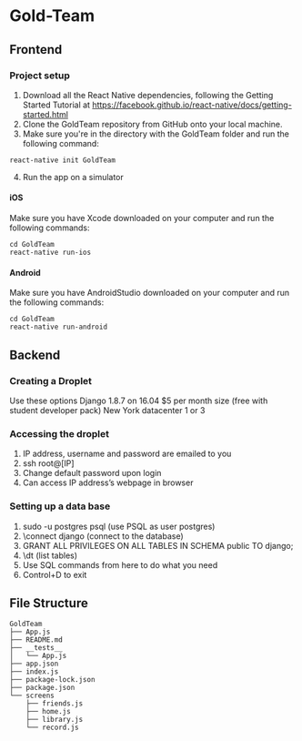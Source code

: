 # Gold-Team

## Frontend
### Project setup

1. Download all the React Native dependencies, following the Getting Started Tutorial at https://facebook.github.io/react-native/docs/getting-started.html
2. Clone the GoldTeam repository from GitHub onto your local machine.
3. Make sure you're in the directory with the GoldTeam folder and run the following command:
```
react-native init GoldTeam
```
4. Run the app on a simulator

#### iOS
Make sure you have Xcode downloaded on your computer and run the following commands:
```
cd GoldTeam
react-native run-ios
```

#### Android
Make sure you have AndroidStudio downloaded on your computer and run the following commands:
```
cd GoldTeam
react-native run-android
```

## Backend
### Creating a Droplet
Use these options
  Django 1.8.7 on 16.04
  $5 per month size (free with student developer pack)
  New York datacenter 1 or 3

### Accessing the droplet
1. IP address, username and password are emailed to you
2. ssh root@[IP]
3. Change default password upon login
4. Can access IP address’s webpage in browser


### Setting up a data base
1. sudo -u postgres psql (use PSQL as user postgres)
2. \connect django (connect to the database)
3. GRANT ALL PRIVILEGES ON ALL TABLES IN SCHEMA public TO django;
4. \dt (list tables)
5. Use SQL commands from here to do what you need
6. Control+D to exit

## File Structure
    GoldTeam
    ├── App.js
    ├── README.md
    ├── __tests__
    │   └── App.js
    ├── app.json
    ├── index.js
    ├── package-lock.json
    ├── package.json
    └── screens
        ├── friends.js
        ├── home.js
        ├── library.js
        └── record.js

